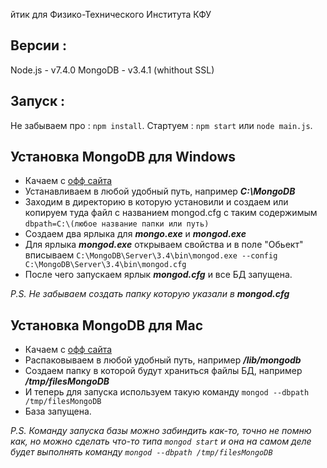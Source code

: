 йтик для Физико-Технического Института КФУ
## Версии :
Node.js - v7.4.0
MongoDB - v3.4.1 (whithout SSL)
## Запуск :
Не забываем про : `npm install`.
Стартуем : `npm start` или `node main.js`.
## Установка MongoDB для Windows
* Качаем с [офф сайта](https://www.mongodb.com)
* Устанавливаем в любой удобный путь, например ***С:\MongoDB***
* Заходим в директорию в которую установили и создаем или копируем туда файл с названием mongod.cfg с таким содержимым
`dbpath=C:\(любое название папки или путь)`
* Создаем два ярлыка для ***mongo.exe*** и ***mongod.exe***
* Для ярлыка ***mongod.exe*** открываем свойства и в поле "Обьект" вписываем
`C:\MongoDB\Server\3.4\bin\mongod.exe --config C:\MongoDB\Server\3.4\bin\mongod.cfg`
* После чего запускаем ярлык ***mongod.cfg*** и все БД запущена.

_P.S. Не забываем создать папку которую указали в ***mongod.cfg***_

## Установка MongoDB для Mac
* Качаем с [офф сайта](https://www.mongodb.com)
* Распаковываем в любой удобный путь, например ***/lib/mongodb***
* Создаем папку в которой будут храниться файлы БД, например ***/tmp/filesMongoDB***
* И теперь для запуска используем такую команду `mongod --dbpath /tmp/filesMongoDB`
* База запущена.

*P.S. Команду запуска базы можно забиндить как-то, точно не помню как, но можно сделать что-то типа `mongod start` и она на самом деле будет выполнять команду `mongod --dbpath /tmp/filesMongoDB`*
